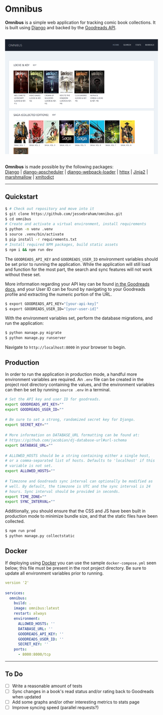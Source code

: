 # Omnibus

**Omnibus** is a simple web application for tracking comic book collections. It is built using [Django](https://www.djangoproject.com/) and backed by the [Goodreads API](https://www.goodreads.com/api/).

<div style="padding: 1rem 0; text-align: center">
  <a href="assets/omnibus_home.png">
    <img src="assets/omnibus_home_thumb.png" alt="Omnibus home page" />
  </a>
</div>

**Omnibus** is made possible by the following packages:  
[Django](https://github.com/django/django) | [django-apscheduler](https://github.com/jarekwg/django-apscheduler) | [django-webpack-loader](https://github.com/owais/django-webpack-loader) | [httpx](https://github.com/encode/httpx) | [Jinja2](https://github.com/pallets/jinja) | [marshmallow](https://github.com/marshmallow-code/marshmallow) | [xmltodict](https://github.com/martinblech/xmltodict)

- - -

## Quickstart

```bash
$ # Check out repository and move into it
$ git clone https://github.com/jessebraham/omnibus.git
$ cd omnibus
# Create and activate a virtual environment, install requirements
$ python -m venv .venv
$ source .venv/bin/activate
$ pip install -r requirements.txt
# Install required NPM packages, build static assets
$ npm i && npm run dev
```

The `GOODREADS_API_KEY` and `GOODREADS_USER_ID` environment variables should be set prior to running the application. While the application will still load and function for the most part, the search and sync features will not work without these set.

More information regarding your API key can be found [in the Goodreads docs](https://www.goodreads.com/api/keys), and your User ID can be found by navigating to your Goodreads profile and extracting the numeric portion of the URL.

```bash
$ export GOODREADS_API_KEY="[your-api-key]"
$ export GOODREADS_USER_ID="[your-user-id]"
```

With the environment variables set, perform the database migrations, and run the application:

```bash
$ python manage.py migrate
$ python manage.py runserver
```

Navigate to `http://localhost:8000` in your browser to begin.

## Production

In order to run the application in production mode, a handful more environment variables are required. An `.env` file can be created in the project root directory containing the values, and the environment variables can then be set by running `source .env` in a terminal.

```bash
# Set the API key and user ID for goodreads.
export GOODREADS_API_KEY=""
export GOODREADS_USER_ID=""

# Be sure to set a strong, randomized secret key for Django.
export SECRET_KEY=""

# More information on DATABASE_URL formatting can be found at:
# https://github.com/jacobian/dj-database-url#url-schema
export DATABASE_URL=""

# ALLOWED_HOSTS should be a string containing either a single host,
# or a comma-separated list of hosts. Defaults to 'localhost' if this
# variable is not set.
export ALLOWED_HOSTS=""

# Timezone and Goodreads sync interval can optionally be modified as
# well. By default, the timezone is UTC and the sync interval is 24
# hours. Sync interval should be provided in seconds.
export TIME_ZONE=""
export SYNC_INTERVAL=""
```

Additionally, you should ensure that the CSS and JS have been built in production mode to minimize bundle size, and that the static files have been collected.

```bash
$ npm run prod
$ python manage.py collectstatic
```

## Docker

If deploying using [Docker](https://www.docker.com/) you can use the sample `docker-compose.yml` seen below; this file must be present in the root project directory. Be sure to update all environment variables prior to running.

```yaml
version '2'

services:
  omnibus:
    build: .
    image: omnibus:latest
    restart: always
    environment:
      ALLOWED_HOSTS: ''
      DATABASE_URL: ''
      GOODREADS_API_KEY: ''
      GOODREADS_USER_ID: ''
      SECRET_KEY: ''
    ports:
      - 8000:8000/tcp
```

- - -

## To Do

- [ ] Write a reasonable amount of tests
- [ ] Sync changes in a book's read status and/or rating back to Goodreads when updated
- [ ] Add some graphs and/or other interesting metrics to stats page
- [ ] Improve syncing speed (parallel requests?)
